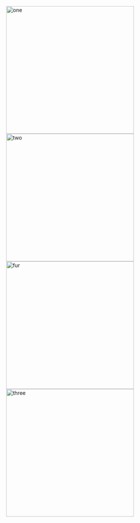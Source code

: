 <img width="344" alt="one" src="https://user-images.githubusercontent.com/49156359/153062972-b9b70793-9a4d-4429-bd03-c20269818df2.png">
<img width="344" alt="two" src="https://user-images.githubusercontent.com/49156359/153062993-21b62738-ed08-489a-b788-719354aa57ad.png">
<img width="344" alt="fur" src="https://user-images.githubusercontent.com/49156359/153062999-c4cc0c88-3a28-4fcf-90ce-50a742bf460a.png">
<img width="344" alt="three" src="https://user-images.githubusercontent.com/49156359/153063010-c89125e1-24cf-4ae2-b6bb-aa9a43a0c203.png">

